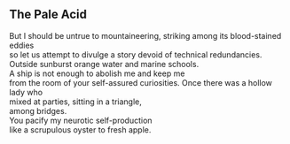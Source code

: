 The Pale Acid
-------------
But I should be untrue to mountaineering, striking among its blood-stained eddies  
so let us attempt to divulge a story devoid of technical redundancies.  
Outside sunburst orange water and marine schools.  
A ship is not enough to abolish me and keep me  
from the room of your self-assured curiosities. Once there was a hollow lady who  
mixed at parties, sitting in a triangle,  
among bridges.  
You pacify my neurotic self-production  
like a scrupulous oyster to fresh apple.  
